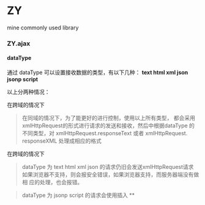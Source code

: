 # ZY
mine commonly used library



### ZY.ajax

#### dataType

通过 dataType 可以设置接收数据的类型，有以下几种： **text html xml json jsonp script**


以上分两种情况：

在跨域的情况下

> 在同域的情况下，为了能更好的进行控制，使用以上所有类型，
> 都会采用xmlHttpRequest的形式进行请求的发送和接收，然后中根据dataType
> 的不同类型，对 xmlHttpRequest.responseText 或者 xmlHttpRequest.
> responseXML 处理成相应的格式

在跨域的情况下

> dataType 为 text html xml json 的请求仍旧会发送xmlHttpRequest请求 
> 如果浏览器不支持，则会报安全错误，如果浏览器支持，而服务器端没有做相
> 应的处理，也会报错。

> dataType 为 jsonp script 的请求会使用插入
> **<script>**标签的形式。jsonp 会通过创建跟 callback 
> 同名的全局函数，来等待服务器端返回的脚本进行调用。
> script 会通过监控 <script>
> 的onload事件来处理服务器端脚本加载后的事情（当然也可以不处理）。


